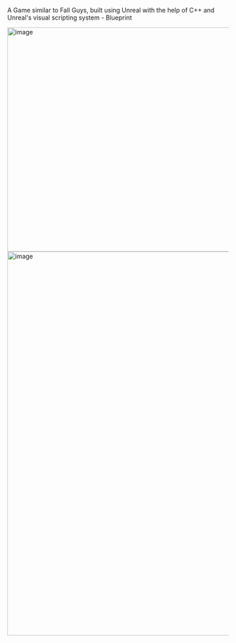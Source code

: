 A Game similar to Fall Guys, built using Unreal with the help of C++ and Unreal's visual scripting system - Blueprint

<img width="511" alt="image" src="https://github.com/user-attachments/assets/1ab9def2-0054-4d81-8755-cd2347ef92b3">
<img width="875" alt="image" src="https://github.com/user-attachments/assets/ba9a065f-66da-4aad-ad72-dc36a7552ff3">
